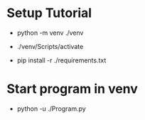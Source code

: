 # Setup Tutorial

- python -m venv ./venv

- ./venv/Scripts/activate

- pip install -r ./requirements.txt

# Start program in venv

- python -u ./Program.py
